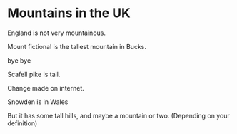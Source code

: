 Mountains in the UK
===================

England is not very mountainous.

Mount fictional is the tallest mountain in Bucks.

bye bye

Scafell pike is tall.

Change made on internet.

Snowden is in Wales

But it has some tall hills,
and maybe a mountain or two.
(Depending on your definition)
